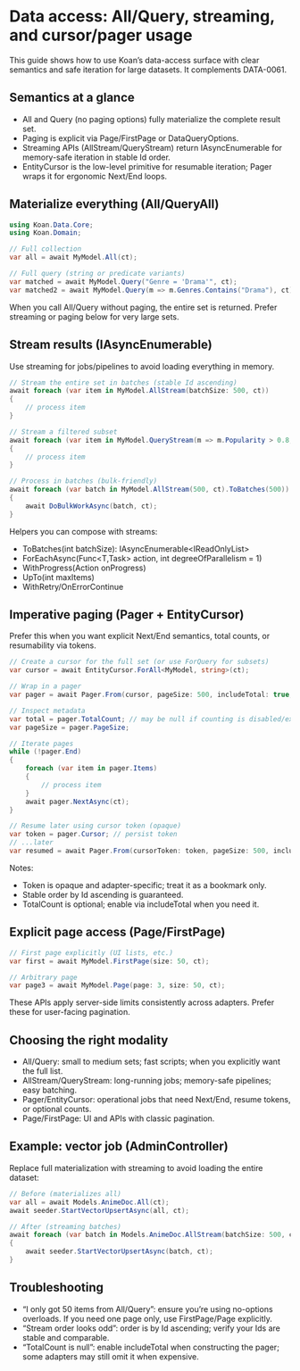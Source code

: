 # Data access: All/Query, streaming, and cursor/pager usage

This guide shows how to use Koan’s data-access surface with clear semantics and safe iteration for large datasets. It complements DATA-0061.

## Semantics at a glance

- All and Query (no paging options) fully materialize the complete result set.
- Paging is explicit via Page/FirstPage or DataQueryOptions.
- Streaming APIs (AllStream/QueryStream) return IAsyncEnumerable for memory-safe iteration in stable Id order.
- EntityCursor is the low-level primitive for resumable iteration; Pager wraps it for ergonomic Next/End loops.

## Materialize everything (All/QueryAll)

```csharp
using Koan.Data.Core;
using Koan.Domain;

// Full collection
var all = await MyModel.All(ct);

// Full query (string or predicate variants)
var matched = await MyModel.Query("Genre = 'Drama'", ct);
var matched2 = await MyModel.Query(m => m.Genres.Contains("Drama"), ct);
```

When you call All/Query without paging, the entire set is returned. Prefer streaming or paging below for very large sets.

## Stream results (IAsyncEnumerable)

Use streaming for jobs/pipelines to avoid loading everything in memory.

```csharp
// Stream the entire set in batches (stable Id ascending)
await foreach (var item in MyModel.AllStream(batchSize: 500, ct))
{
    // process item
}

// Stream a filtered subset
await foreach (var item in MyModel.QueryStream(m => m.Popularity > 0.8, batchSize: 500, ct))
{
    // process item
}

// Process in batches (bulk-friendly)
await foreach (var batch in MyModel.AllStream(500, ct).ToBatches(500))
{
    await DoBulkWorkAsync(batch, ct);
}
```

Helpers you can compose with streams:

- ToBatches(int batchSize): IAsyncEnumerable<IReadOnlyList<T>>
- ForEachAsync(Func<T,Task> action, int degreeOfParallelism = 1)
- WithProgress(Action<ProgressInfo> onProgress)
- UpTo(int maxItems)
- WithRetry/OnErrorContinue

## Imperative paging (Pager + EntityCursor)

Prefer this when you want explicit Next/End semantics, total counts, or resumability via tokens.

```csharp
// Create a cursor for the full set (or use ForQuery for subsets)
var cursor = await EntityCursor.ForAll<MyModel, string>(ct);

// Wrap in a pager
var pager = await Pager.From(cursor, pageSize: 500, includeTotal: true, ct);

// Inspect metadata
var total = pager.TotalCount; // may be null if counting is disabled/expensive
var pageSize = pager.PageSize;

// Iterate pages
while (!pager.End)
{
    foreach (var item in pager.Items)
    {
        // process item
    }
    await pager.NextAsync(ct);
}

// Resume later using cursor token (opaque)
var token = pager.Cursor; // persist token
// ...later
var resumed = await Pager.From(cursorToken: token, pageSize: 500, includeTotal: false, ct);
```

Notes:

- Token is opaque and adapter-specific; treat it as a bookmark only.
- Stable order by Id ascending is guaranteed.
- TotalCount is optional; enable via includeTotal when you need it.

## Explicit page access (Page/FirstPage)

```csharp
// First page explicitly (UI lists, etc.)
var first = await MyModel.FirstPage(size: 50, ct);

// Arbitrary page
var page3 = await MyModel.Page(page: 3, size: 50, ct);
```

These APIs apply server-side limits consistently across adapters. Prefer these for user-facing pagination.

## Choosing the right modality

- All/Query: small to medium sets; fast scripts; when you explicitly want the full list.
- AllStream/QueryStream: long-running jobs; memory-safe pipelines; easy batching.
- Pager/EntityCursor: operational jobs that need Next/End, resume tokens, or optional counts.
- Page/FirstPage: UI and APIs with classic pagination.

## Example: vector job (AdminController)

Replace full materialization with streaming to avoid loading the entire dataset:

```csharp
// Before (materializes all)
var all = await Models.AnimeDoc.All(ct);
await seeder.StartVectorUpsertAsync(all, ct);

// After (streaming batches)
await foreach (var batch in Models.AnimeDoc.AllStream(batchSize: 500, ct).ToBatches(500))
{
    await seeder.StartVectorUpsertAsync(batch, ct);
}
```

## Troubleshooting

- “I only got 50 items from All/Query”: ensure you’re using no-options overloads. If you need one page only, use FirstPage/Page explicitly.
- “Stream order looks odd”: order is by Id ascending; verify your Ids are stable and comparable.
- “TotalCount is null”: enable includeTotal when constructing the pager; some adapters may still omit it when expensive.

